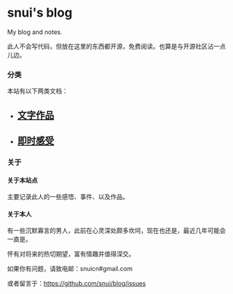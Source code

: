 # snui's blog

My blog and notes.

此人不会写代码，但放在这里的东西都开源，免费阅读。也算是与开源社区沾一点儿边。

### 分类

本站有以下两类文档：

- ## [文字作品](/wzzp/)

- ## [即时感受](/jsgs/)

### 关于

#### 关于本站点

主要记录此人的一些感悟、事件、以及作品。

#### 关于本人

有一些沉默寡言的男人，此前在心灵深处颇多坎坷，现在也还是，最近几年可能会一直是。

怀有对将来的热切期望，富有情趣并值得深交。

如果你有问题，请致电邮：snuicn#gmail.com

或者留言于：https://github.com/snui/blog/issues
